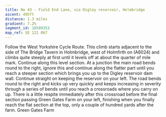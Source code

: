 ```yaml
---
title: No 43 - Field End Lane, via Digley reservoir, Holmbridge
ascent: 495ft
distance: 1.3 miles
gradient: 7.2%
segment_id: 18589353
map_ref: SE 121 067
---
```

Follow the West Yorkshire Cycle Route.
This climb starts adjacent to the side of The Bridge Tavern in Holmbridge, west of Holmfirth
on (A6024) and climbs quite steeply at first until it levels off at about the quarter of mile
mark. Continue along this level section. At a junction the main road bends round to the
right, ignore this and continue along the flatter part until you reach a steeper section which
brings you up to the Digley reservoir dam wall. Continue straight on keeping the reservoir
on your left. The road bends round to the right and kicks up very quickly and keeps
increasing in severity through a series of bends until you reach a crossroads where you carry
on up. There is a little respite immediately after this crossroad before the final section
passing Green Gates Farm on your left, finishing when you finally reach the flat section at
the top, only a couple of hundred yards after the farm.
Green Gates Farm

